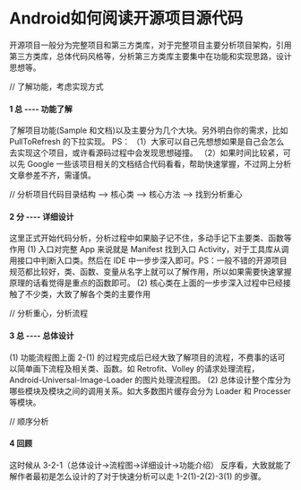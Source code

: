 # Android如何阅读开源项目源代码

开源项目一般分为完整项目和第三方类库，对于完整项目主要分析项目架构，引用第三方类库，总体代码风格等，分析第三方类库主要集中在功能和实现思路，设计思想等。

// 了解功能，考虑实现方式
#### 1 总 ---- 功能了解 
了解项目功能(Sample 和文档)以及主要分为几个大块。另外明白你的需求，比如 PullToRefresh 的下拉实现。
PS：
（1）大家可以自己先想想如果是自己会怎么去实现这个项目，或许看源码过程中会发现思想碰撞。
（2）如果时间比较紧，可以先 Google 一些该项目相关的文档结合代码看看，帮助快速掌握，不过网上分析文章参差不齐，需谨慎。

// 分析项目代码目录结构 --> 核心类 --> 核心方法 --> 找到分析重心
#### 2 分 ---- 详细设计
这里正式开始代码分析，分析过程中如果脑子记不住，多动手记下主要类、函数等作用
(1) 入口对完整 App 来说就是 Manifest 找到入口 Activity，对于工具库从调用接口中判断入口类。然后在 IDE 中一步步深入即可。PS：一般不错的开源项目规范都比较好，类、函数、变量从名字上就可以了解作用，所以如果需要快速掌握原理的话看觉得是重点的函数即可。
(2) 核心类在上面的一步步深入过程中已经接触了不少类，大致了解各个类的主要作用

// 分析重心，分析流程
#### 3 总 ---- 总体设计
(1) 功能流程图上面 2-(1) 的过程完成后已经大致了解项目的流程，不费事的话可以简单画下流程及相关类、函数。如 Retrofit、Volley 的请求处理流程，Android-Universal-Image-Loader 的图片处理流程图。
(2) 总体设计整个库分为哪些模块及模块之间的调用关系。如大多数图片缓存会分为 Loader 和 Processer 等模块。

// 顺序分析
#### 4 回顾
这时候从 3-2-1（总体设计->流程图->详细设计->功能介绍）
反序看，大致就能了解作者最初是怎么设计的了对于快速分析可以走 1-2(1)-2(2)-3(1) 的步骤。
